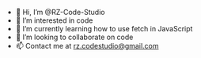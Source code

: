 - 👋 Hi, I’m @RZ-Code-Studio
- 👀 I’m interested in code
- 🌱 I’m currently learning how to use fetch in JavaScript
- 💞️ I’m looking to collaborate on code
- 📫 Contact me at rz.codestudio@gmail.com

<!---
RZ-Code-Studio/RZ-Code-Studio is a ✨ special ✨ repository because its `README.md` (this file) appears on your GitHub profile.
You can click the Preview link to take a look at your changes. You can use this to customize your profile
--->
